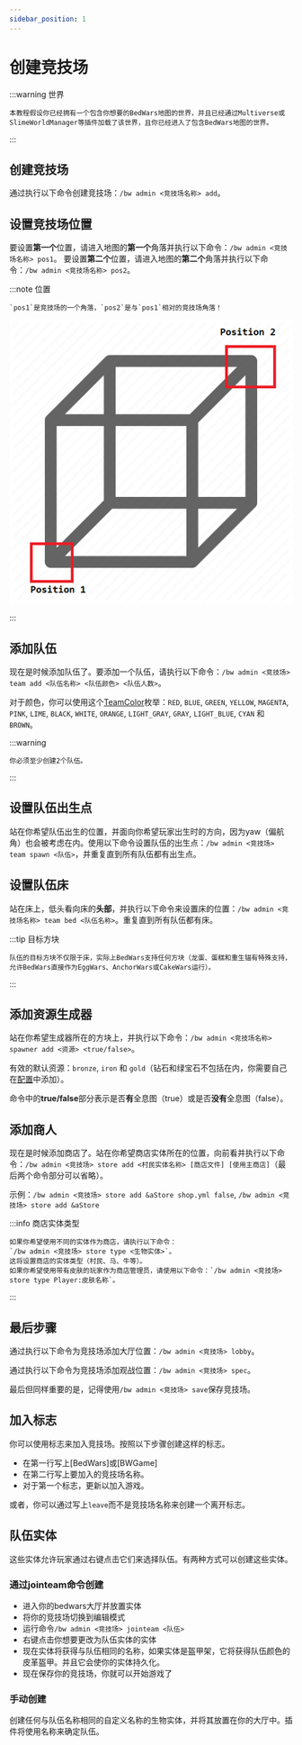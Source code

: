 ```yaml
---
sidebar_position: 1
---
```


# 创建竞技场

:::warning 世界
    
    本教程假设你已经拥有一个包含你想要的BedWars地图的世界，并且已经通过Multiverse或SlimeWorldManager等插件加载了该世界，且你已经进入了包含BedWars地图的世界。

:::

## 创建竞技场

通过执行以下命令创建竞技场：`/bw admin <竞技场名称> add`。

## 设置竞技场位置

要设置**第一个**位置，请进入地图的**第一个**角落并执行以下命令：`/bw admin <竞技场名称> pos1`。
要设置**第二个**位置，请进入地图的**第二个**角落并执行以下命令：`/bw admin <竞技场名称> pos2`。

:::note 位置
    
    `pos1`是竞技场的一个角落，`pos2`是与`pos1`相对的竞技场角落！

![](./assets/arena_bounds.png)

:::

## 添加队伍

现在是时候添加队伍了。要添加一个队伍，请执行以下命令：`/bw admin <竞技场> team add <队伍名称> <队伍颜色> <队伍人数>`。

对于颜色，你可以使用这个[TeamColor](https://docs.screamingsandals.org/BedWars/javadoc/LATEST_VERSION_HERE/org/screamingsandals/bedwars/api/TeamColor.html)枚举：`RED`, `BLUE`, `GREEN`, `YELLOW`, `MAGENTA`, `PINK`, `LIME`, `BLACK`, `WHITE`, `ORANGE`, `LIGHT_GRAY`, `GRAY`, `LIGHT_BLUE`, `CYAN` 和 `BROWN`。

:::warning

    你必须至少创建2个队伍。

:::

## 设置队伍出生点

站在你希望队伍出生的位置，并面向你希望玩家出生时的方向，因为yaw（偏航角）也会被考虑在内。使用以下命令设置队伍的出生点：`/bw admin <竞技场> team spawn <队伍>`，并重复直到所有队伍都有出生点。

## 设置队伍床

站在床上，低头看向床的**头部**，并执行以下命令来设置床的位置：`/bw admin <竞技场名称> team bed <队伍名称>`。重复直到所有队伍都有床。

:::tip 目标方块

    队伍的目标方块不仅限于床，实际上BedWars支持任何方块（龙蛋、蛋糕和重生锚有特殊支持，允许BedWars直接作为EggWars、AnchorWars或CakeWars运行）。

:::

## 添加资源生成器

站在你希望生成器所在的方块上，并执行以下命令：`/bw admin <竞技场名称> spawner add <资源> <true/false>`。

有效的默认资源：`bronze`, `iron` 和 `gold`（钻石和绿宝石不包括在内，你需要自己在[配置](config.md)中添加）。

命令中的**true/false**部分表示是否**有**全息图（true）或是否**没有**全息图（false）。

## 添加商人

现在是时候添加商店了。站在你希望商店实体所在的位置，向前看并执行以下命令：`/bw admin <竞技场> store add <村民实体名称> [商店文件] [使用主商店]`（最后两个命令部分可以省略）。

示例：`/bw admin <竞技场> store add &aStore shop.yml false`, `/bw admin <竞技场> store add &aStore`

:::info 商店实体类型

    如果你希望使用不同的实体作为商店，请执行以下命令：  
    `/bw admin <竞技场> store type <生物实体>`。
    这将设置商店的实体类型（村民、马、牛等）。  
    如果你希望使用带有皮肤的玩家作为商店管理员，请使用以下命令：`/bw admin <竞技场> store type Player:皮肤名称`。

:::

## 最后步骤

通过执行以下命令为竞技场添加大厅位置：`/bw admin <竞技场> lobby`。

通过执行以下命令为竞技场添加观战位置：`/bw admin <竞技场> spec`。

最后但同样重要的是，记得使用`/bw admin <竞技场> save`保存竞技场。

## 加入标志

你可以使用标志来加入竞技场。按照以下步骤创建这样的标志。

* 在第一行写上[BedWars]或[BWGame]
* 在第二行写上要加入的竞技场名称。
* 对于第一个标志，更新以加入游戏。

或者，你可以通过写上`leave`而不是竞技场名称来创建一个离开标志。

## 队伍实体

这些实体允许玩家通过右键点击它们来选择队伍。有两种方式可以创建这些实体。

### 通过jointeam命令创建

* 进入你的bedwars大厅并放置实体
* 将你的竞技场切换到编辑模式
* 运行命令`/bw admin <竞技场> jointeam <队伍>`
* 右键点击你想要更改为队伍实体的实体
* 现在实体将获得与队伍相同的名称，如果实体是盔甲架，它将获得队伍颜色的皮革盔甲。并且它会使你的实体持久化。
* 现在保存你的竞技场，你就可以开始游戏了

### 手动创建
创建任何与队伍名称相同的自定义名称的生物实体，并将其放置在你的大厅中。插件将使用名称来确定队伍。